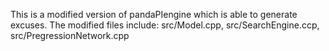 This is a modified version of pandaPIengine which is able to generate excuses.
The modified files include: src/Model.cpp, src/SearchEngine.ccp, src/PregressionNetwork.cpp
